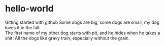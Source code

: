 # hello-world
Gitting started with github
Some dogs are big, some dogs are small, my dog loves it in the fall.  
The first name of my other dog starts with pit, and he hides when he takes a shit.
All the dogs like gravy train, especially without the grain.  
